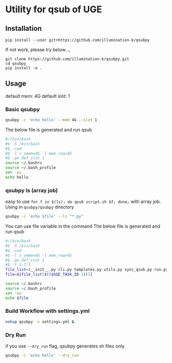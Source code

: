 # Utility for qsub of UGE

## Installation

`pip install --user git+https://github.com/illumination-k/qsubpy`

If not work, please try below..., 

```
git clone https://github.com/illumination-k/qsubpy.git
cd qsubpy
pip install -e .
```

## Usage

default mem: 4G
default slot: 1

### Basic qsubpy

```bash
qsubpy -c 'echo hello' --mem 4G --slot 1
```

The below file is generated and run qsub

```bash
#!/bin/bash
#$ -S /bin/bash
#$ -cwd
#$ -l s_vmem=4G -l mem_req=4G
#$ -pe def_slot 1
source ~/.bashrc
source ~/.bash_profile
set -eu
echo hello
```

### qsubpy ls (array job)

easy to use `for f in $(ls); do qsub script.sh $f; done;` with array job.
Using in `qsubpy/qsubpy` directory

```bash
qsubpy -c 'echo $file' --ls "*.py"
```

You can use file variable in the command
The below file is generated and run qsub

```bash
#!/bin/bash
#$ -S /bin/bash
#$ -cwd
#$ -l s_vmem=4G -l mem_req=4G
#$ -pe def_slot 1
#$ -t 1-7:1
file_list=(__init__.py cli.py templates.py utils.py sync_qsub.py run.py generate_yaml.py)
file=${file_list[$(($SGE_TASK_ID-1))]}

source ~/.bashrc
source ~/.bash_profile
set -eu
echo $file
```

### Build Workflow with settings.yml

```bash
nohup qsubpy -s settings.yml &
```

### Dry Run

if you use `--dry_run` flag, qsubpy generates sh files only.

```bash
qsubpy -c 'echo hello' --dry_run
```